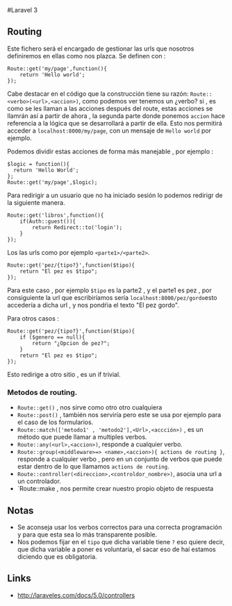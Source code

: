 #Laravel 3
## Routing
Este fichero será el encargado de gestionar las urls que nosotros
definiremos en ellas como nos plazca.
Se definen con :
````
Route::get('my/page',function(){
    return 'Hello world';
});
````
Cabe destacar en el código que la construcción tiene su razón:
`Route::<verbo>(<url>,<accion>)`, como podemos ver tenemos un ¿verbo? si , es como se les llaman a las acciones después del route, estas acciones se llamrán así a partir de ahora , la segunda parte donde ponemos `accion` hace referencia a la lógica que se desarrollará a partir de ella.
Esto nos permitirá acceder a `localhost:8000/my/page`, con un mensaje de `Hello world` por ejemplo.

Podemos dividir estas acciones de forma más manejable , por ejemplo :
````
$logic = function(){
  return 'Hello World';
};
Route::get('my/page',$logic);
````
Para redirigir a un usuario que no ha iniciado sesión lo podemos redirigr de la siguiente manera.

````
Route::get('libros',function(){
    if(Auth::guest()){
        return Redirect::to('login');
    }
});
````
Los las urls como por ejemplo `<parte1>/<parte2>`.

````
Route::get('pez/{tipo?}',function($tipo){
    return "El pez es $tipo";
});
````
Para este caso , por ejemplo `$tipo` es la parte2 , y el parte1 es pez , 
por consiguiente la url que escribiríamos sería `localhost:8000/pez/gordo`esto accedería 
a dicha url , y nos pondŕia el texto "El pez gordo".

Para otros casos : 

````
Route::get('pez/{tipo?}',function($tipo){
    if ($genero == null){
        return "¿Opcion de pez?";
    }
    return "El pez es $tipo";
});
````
Esto redirige a otro sitio , es un if trivial.

### Metodos de routing.
* `Route::get()` , nos sirve como otro otro cualquiera
* `Route::post()` , también nos serviría pero este se usa por ejemplo para el caso de los formularios.
* `Route::match(['metodo1' , 'metodo2'],<Url>,<accción>)` , es un método que puede llamar a multiples verbos.
* `Route::any(<url>,<accion>)`, responde a cualquier verbo. 
* `Route::group(<middleware>=> <name>,<accion>){ actions de routing }`, responde a cualquier verbo , pero en un conjunto de verbos que puede estar dentro de lo que llamamos `actions de routing`. 
* `Route::controller(<direccion>,<controldor_nombre>)`, asocia una url a un controlador.
* `Route::make , nos permite crear nuestro propio objeto de respuesta



## Notas
* Se aconseja usar los verbos correctos para una correcta programación y para que esta sea lo más transparente posible.
* Nos podemos fijar en el `tipo` que dicha variable tiene `?` eso quiere decir,  que dicha variable a poner es voluntaria,
el sacar eso de haí estamos diciendo que es obligatoria.

## Links

* http://laraveles.com/docs/5.0/controllers















